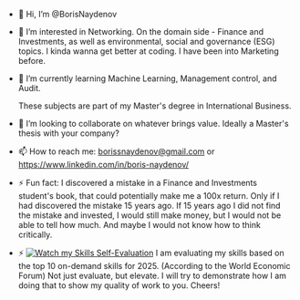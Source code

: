 - 👋 Hi, I’m @BorisNaydenov
- 👀 I’m interested in Networking. On the domain side - Finance and Investments, as well as environmental, social and governance (ESG) topics. I kinda wanna get better at coding. I have been into Marketing before.
- 🌱 I’m currently learning Machine Learning, Management control, and Audit.
  
  These subjects are part of my Master's degree in International Business.
 - 💞️ I’m looking to collaborate on whatever brings value. Ideally a Master's thesis with your company?
 - 📫 How to reach me: borissnaydenov@gmail.com or https://www.linkedin.com/in/boris-naydenov/
 - ⚡ Fun fact: I discovered a mistake in a Finance and Investments student's book, that could potentially make me a 100x return. Only if I had discovered the mistake 15 years ago. If 15 years ago I did not find the mistake and invested, I would still make money, but I would not be able to tell how much. And maybe I would not know how to think critically.
- ⚡ [![Watch my Skills Self-Evaluation](https://img.youtube.com/vi/)](https://youtu.be/7InM7vaz7-o?si=I_QEhsLniF4UXDCE)
 I am evaluating my skills based on the top 10 on-demand skills for 2025. (According to the World Economic Forum)
 Not just evaluate, but elevate. I will try to demonstrate how I am doing that to show my quality of work to you. Cheers!

<!---
BorisNaydenov/BorisNaydenov is a ✨ special ✨ repository because its `README.md` (this file) appears on your GitHub profile.
You can click the Preview link to take a look at your changes.
--->
